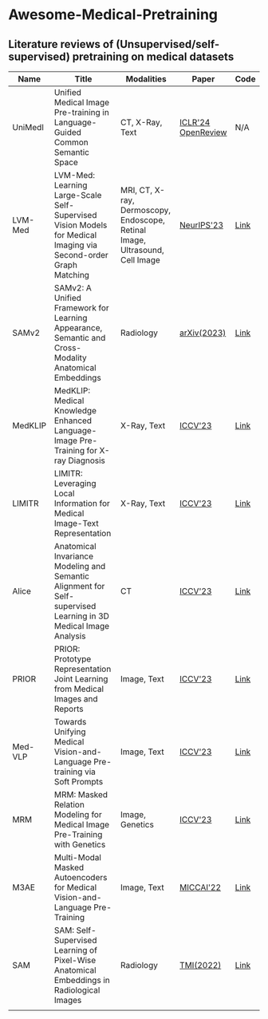 # Awesome-Medical-Pretraining
## Literature reviews of (Unsupervised/self-supervised) pretraining on medical datasets

| Name    | Title                                                        | Modalities                                                   | Paper                                                        | Code                                                         |
| ------- | ------------------------------------------------------------ | ------------------------------------------------------------ | ------------------------------------------------------------ | ------------------------------------------------------------ |
| UniMedI | Unified Medical Image Pre-training in Language-Guided Common Semantic Space | CT, X-Ray, Text                                              | [ICLR'24 OpenReview](https://openreview.net/forum?id=XZGklkaOsL) | N/A                                                          |
| LVM-Med | LVM-Med: Learning Large-Scale Self-Supervised Vision Models for Medical Imaging via Second-order Graph Matching | MRI, CT, X-ray, Dermoscopy, Endoscope, Retinal Image, Ultrasound, Cell Image | [NeurIPS'23](https://arxiv.org/pdf/2306.11925.pdf)           | [Link](https://github.com/duyhominhnguyen/LVM-Med)           |
| SAMv2   | SAMv2: A Unified Framework for Learning Appearance, Semantic and Cross-Modality Anatomical Embeddings | Radiology                                                    | [arXiv(2023)](https://arxiv.org/pdf/2311.15111.pdf)          | [Link](https://github.com/alibaba-damo-academy/self-supervised-anatomical-embedding-v2) |
| MedKLIP | MedKLIP: Medical Knowledge Enhanced Language-Image Pre-Training for X-ray Diagnosis | X-Ray, Text                                                  | [ICCV'23](https://openaccess.thecvf.com/content/ICCV2023/papers/Wu_MedKLIP_Medical_Knowledge_Enhanced_Language-Image_Pre-Training_for_X-ray_Diagnosis_ICCV_2023_paper.pdf) | [Link](https://github.com/MediaBrain-SJTU/MedKLIP)           |
| LIMITR  | LIMITR: Leveraging Local Information for Medical Image-Text Representation | X-Ray, Text                                                  | [ICCV'23](https://openaccess.thecvf.com/content/ICCV2023/papers/Dawidowicz_LIMITR_Leveraging_Local_Information_for_Medical_Image-Text_Representation_ICCV_2023_paper.pdf) | [Link](https://github.com/gefend/LIMITR)                     |
| Alice   | Anatomical Invariance Modeling and Semantic Alignment for Self-supervised Learning in 3D Medical Image Analysis | CT                                                           | [ICCV'23](https://openaccess.thecvf.com/content/ICCV2023/papers/Jiang_Anatomical_Invariance_Modeling_and_Semantic_Alignment_for_Self-supervised_Learning_in_ICCV_2023_paper.pdf) | [Link](https://github.com/alibaba-damo-academy/alice)        |
| PRIOR   | PRIOR: Prototype Representation Joint Learning from Medical Images and Reports | Image, Text                                                  | [ICCV'23](https://openaccess.thecvf.com/content/ICCV2023/papers/Cheng_PRIOR_Prototype_Representation_Joint_Learning_from_Medical_Images_and_Reports_ICCV_2023_paper.pdf) | [Link](https://github.com/QtacierP/PRIOR)                    |
| Med-VLP | Towards Unifying Medical Vision-and-Language Pre-training via Soft Prompts | Image, Text                                                  | [ICCV'23](https://arxiv.org/pdf/2302.08958.pdf)              | [Link](https://github.com/zhjohnchan/PTUnifier)              |
| MRM     | MRM: Masked Relation Modeling for Medical Image Pre-Training with Genetics | Image, Genetics                                              | [ICCV'23](https://openaccess.thecvf.com/content/ICCV2023/papers/Yang_MRM_Masked_Relation_Modeling_for_Medical_Image_Pre-Training_with_Genetics_ICCV_2023_paper.pdf) | [Link](https://github.com/CityU-AIM-Group/MRM)               |
| M3AE    | Multi-Modal Masked Autoencoders for Medical Vision-and-Language Pre-Training | Image, Text                                                  | [MICCAI'22](https://arxiv.org/pdf/2209.07098.pdf)            | [Link](https://github.com/zhjohnchan/M3AE)                   |
| SAM     | SAM: Self-Supervised Learning of Pixel-Wise Anatomical Embeddings in Radiological Images | Radiology                                                    | [TMI(2022)](https://ieeexplore.ieee.org/stamp/stamp.jsp?arnumber=9760421&casa_token=Gp1KjhR8aWEAAAAA:E8snr-QFR5Q1LYSy2u6rNJhWK67gDNmo3eueNCWkWAUp2EkhsnDOK4oMCr00p7aDqvXwPkv7lrw&tag=1) | [Link](https://github.com/alibaba-damo-academy/self-supervised-anatomical-embedding-v2) |
|         |                                                              |                                                              |                                                              |                                                              |

